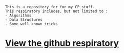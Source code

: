 
```
This is a repository for for my CP stuff.
This respiratory includes, but not limited to :
- Algorithms
- Data Structures
- Some well known tricks
```
# [View the github respiratory](https://github.com/prottoyfuad/.algo)
